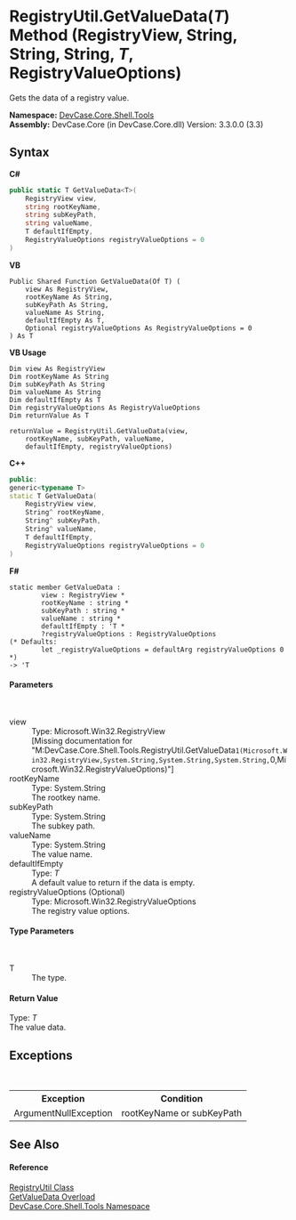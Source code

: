 # RegistryUtil.GetValueData(*T*) Method (RegistryView, String, String, String, *T*, RegistryValueOptions)
 

Gets the data of a registry value.

**Namespace:**&nbsp;<a href="N_DevCase_Core_Shell_Tools">DevCase.Core.Shell.Tools</a><br />**Assembly:**&nbsp;DevCase.Core (in DevCase.Core.dll) Version: 3.3.0.0 (3.3)

## Syntax

**C#**<br />
``` C#
public static T GetValueData<T>(
	RegistryView view,
	string rootKeyName,
	string subKeyPath,
	string valueName,
	T defaultIfEmpty,
	RegistryValueOptions registryValueOptions = 0
)

```

**VB**<br />
``` VB
Public Shared Function GetValueData(Of T) ( 
	view As RegistryView,
	rootKeyName As String,
	subKeyPath As String,
	valueName As String,
	defaultIfEmpty As T,
	Optional registryValueOptions As RegistryValueOptions = 0
) As T
```

**VB Usage**<br />
``` VB Usage
Dim view As RegistryView
Dim rootKeyName As String
Dim subKeyPath As String
Dim valueName As String
Dim defaultIfEmpty As T
Dim registryValueOptions As RegistryValueOptions
Dim returnValue As T

returnValue = RegistryUtil.GetValueData(view, 
	rootKeyName, subKeyPath, valueName, 
	defaultIfEmpty, registryValueOptions)
```

**C++**<br />
``` C++
public:
generic<typename T>
static T GetValueData(
	RegistryView view, 
	String^ rootKeyName, 
	String^ subKeyPath, 
	String^ valueName, 
	T defaultIfEmpty, 
	RegistryValueOptions registryValueOptions = 0
)
```

**F#**<br />
``` F#
static member GetValueData : 
        view : RegistryView * 
        rootKeyName : string * 
        subKeyPath : string * 
        valueName : string * 
        defaultIfEmpty : 'T * 
        ?registryValueOptions : RegistryValueOptions 
(* Defaults:
        let _registryValueOptions = defaultArg registryValueOptions 0
*)
-> 'T 

```


#### Parameters
&nbsp;<dl><dt>view</dt><dd>Type: Microsoft.Win32.RegistryView<br />\[Missing <param name="view"/> documentation for "M:DevCase.Core.Shell.Tools.RegistryUtil.GetValueData``1(Microsoft.Win32.RegistryView,System.String,System.String,System.String,``0,Microsoft.Win32.RegistryValueOptions)"\]</dd><dt>rootKeyName</dt><dd>Type: System.String<br />The rootkey name.</dd><dt>subKeyPath</dt><dd>Type: System.String<br />The subkey path.</dd><dt>valueName</dt><dd>Type: System.String<br />The value name.</dd><dt>defaultIfEmpty</dt><dd>Type: *T*<br />A default value to return if the data is empty.</dd><dt>registryValueOptions (Optional)</dt><dd>Type: Microsoft.Win32.RegistryValueOptions<br />The registry value options.</dd></dl>

#### Type Parameters
&nbsp;<dl><dt>T</dt><dd>The type.</dd></dl>

#### Return Value
Type: *T*<br />The value data.

## Exceptions
&nbsp;<table><tr><th>Exception</th><th>Condition</th></tr><tr><td>ArgumentNullException</td><td>rootKeyName or subKeyPath</td></tr></table>

## See Also


#### Reference
<a href="T_DevCase_Core_Shell_Tools_RegistryUtil">RegistryUtil Class</a><br /><a href="Overload_DevCase_Core_Shell_Tools_RegistryUtil_GetValueData">GetValueData Overload</a><br /><a href="N_DevCase_Core_Shell_Tools">DevCase.Core.Shell.Tools Namespace</a><br />